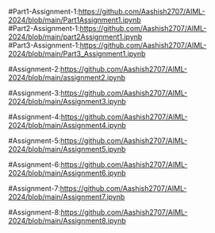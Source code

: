 #Part1-Assignment-1:https://github.com/Aashish2707/AIML-2024/blob/main/Part1Assignment1.ipynb   
#Part2-Assignment-1:https://github.com/Aashish2707/AIML-2024/blob/main/part2Assignment1.ipynb   
#Part3-Assignment-1:https://github.com/Aashish2707/AIML-2024/blob/main/Part3_Assignment1.ipynb

#Assignment-2:https://github.com/Aashish2707/AIML-2024/blob/main/assignment2.ipynb

#Assignment-3:https://github.com/Aashish2707/AIML-2024/blob/main/Assignment3.ipynb

#Assignment-4:https://github.com/Aashish2707/AIML-2024/blob/main/Assignment4.ipynb

#Assignment-5:https://github.com/Aashish2707/AIML-2024/blob/main/Assignment5.ipynb

#Assignment-6:https://github.com/Aashish2707/AIML-2024/blob/main/Assignment6.ipynb

#Assignment-7:https://github.com/Aashish2707/AIML-2024/blob/main/Assignment7.ipynb

#Assignment-8:https://github.com/Aashish2707/AIML-2024/blob/main/Assignment8.ipynb

